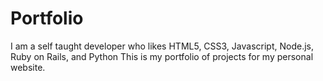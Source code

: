 # Portfolio
I am a self taught developer who likes HTML5, CSS3, Javascript, Node.js, Ruby on Rails, and Python
This is my portfolio of projects for my personal website.
